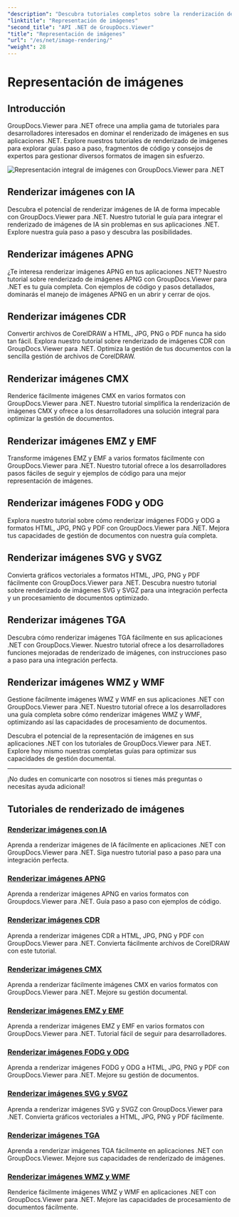 ```yaml
---
"description": "Descubra tutoriales completos sobre la renderización de diversos formatos de imagen con GroupDocs.Viewer para .NET. Desde IA hasta WMF, aprenda ejemplos de integración y programación sin problemas."
"linktitle": "Representación de imágenes"
"second_title": "API .NET de GroupDocs.Viewer"
"title": "Representación de imágenes"
"url": "/es/net/image-rendering/"
"weight": 28
---
```


# Representación de imágenes


## Introducción

GroupDocs.Viewer para .NET ofrece una amplia gama de tutoriales para desarrolladores interesados en dominar el renderizado de imágenes en sus aplicaciones .NET. Explore nuestros tutoriales de renderizado de imágenes para explorar guías paso a paso, fragmentos de código y consejos de expertos para gestionar diversos formatos de imagen sin esfuerzo.

![Representación integral de imágenes con GroupDocs.Viewer para .NET](/viewer/image-rendering/image.png)

## Renderizar imágenes con IA
Descubra el potencial de renderizar imágenes de IA de forma impecable con GroupDocs.Viewer para .NET. Nuestro tutorial le guía para integrar el renderizado de imágenes de IA sin problemas en sus aplicaciones .NET. Explore nuestra guía paso a paso y descubra las posibilidades.

## Renderizar imágenes APNG
¿Te interesa renderizar imágenes APNG en tus aplicaciones .NET? Nuestro tutorial sobre renderizado de imágenes APNG con GroupDocs.Viewer para .NET es tu guía completa. Con ejemplos de código y pasos detallados, dominarás el manejo de imágenes APNG en un abrir y cerrar de ojos.

## Renderizar imágenes CDR
Convertir archivos de CorelDRAW a HTML, JPG, PNG o PDF nunca ha sido tan fácil. Explora nuestro tutorial sobre renderizado de imágenes CDR con GroupDocs.Viewer para .NET. Optimiza la gestión de tus documentos con la sencilla gestión de archivos de CorelDRAW.

## Renderizar imágenes CMX
Renderice fácilmente imágenes CMX en varios formatos con GroupDocs.Viewer para .NET. Nuestro tutorial simplifica la renderización de imágenes CMX y ofrece a los desarrolladores una solución integral para optimizar la gestión de documentos.

## Renderizar imágenes EMZ y EMF
Transforme imágenes EMZ y EMF a varios formatos fácilmente con GroupDocs.Viewer para .NET. Nuestro tutorial ofrece a los desarrolladores pasos fáciles de seguir y ejemplos de código para una mejor representación de imágenes.

## Renderizar imágenes FODG y ODG
Explora nuestro tutorial sobre cómo renderizar imágenes FODG y ODG a formatos HTML, JPG, PNG y PDF con GroupDocs.Viewer para .NET. Mejora tus capacidades de gestión de documentos con nuestra guía completa.

## Renderizar imágenes SVG y SVGZ
Convierta gráficos vectoriales a formatos HTML, JPG, PNG y PDF fácilmente con GroupDocs.Viewer para .NET. Descubra nuestro tutorial sobre renderizado de imágenes SVG y SVGZ para una integración perfecta y un procesamiento de documentos optimizado.

## Renderizar imágenes TGA
Descubra cómo renderizar imágenes TGA fácilmente en sus aplicaciones .NET con GroupDocs.Viewer. Nuestro tutorial ofrece a los desarrolladores funciones mejoradas de renderizado de imágenes, con instrucciones paso a paso para una integración perfecta.

## Renderizar imágenes WMZ y WMF
Gestione fácilmente imágenes WMZ y WMF en sus aplicaciones .NET con GroupDocs.Viewer para .NET. Nuestro tutorial ofrece a los desarrolladores una guía completa sobre cómo renderizar imágenes WMZ y WMF, optimizando así las capacidades de procesamiento de documentos.

Descubra el potencial de la representación de imágenes en sus aplicaciones .NET con los tutoriales de GroupDocs.Viewer para .NET. Explore hoy mismo nuestras completas guías para optimizar sus capacidades de gestión documental.

---

¡No dudes en comunicarte con nosotros si tienes más preguntas o necesitas ayuda adicional!
## Tutoriales de renderizado de imágenes
### [Renderizar imágenes con IA](./render-ai-images/)
Aprenda a renderizar imágenes de IA fácilmente en aplicaciones .NET con GroupDocs.Viewer para .NET. Siga nuestro tutorial paso a paso para una integración perfecta.
### [Renderizar imágenes APNG](./render-apng-images/)
Aprenda a renderizar imágenes APNG en varios formatos con Groupdocs.Viewer para .NET. Guía paso a paso con ejemplos de código.
### [Renderizar imágenes CDR](./render-cdr-images/)
Aprenda a renderizar imágenes CDR a HTML, JPG, PNG y PDF con GroupDocs.Viewer para .NET. Convierta fácilmente archivos de CorelDRAW con este tutorial.
### [Renderizar imágenes CMX](./render-cmx-images/)
Aprenda a renderizar fácilmente imágenes CMX en varios formatos con GroupDocs.Viewer para .NET. Mejore su gestión documental.
### [Renderizar imágenes EMZ y EMF](./render-emz-emf-images/)
Aprenda a renderizar imágenes EMZ y EMF en varios formatos con GroupDocs.Viewer para .NET. Tutorial fácil de seguir para desarrolladores.
### [Renderizar imágenes FODG y ODG](./render-fodg-odg-images/)
Aprenda a renderizar imágenes FODG y ODG a HTML, JPG, PNG y PDF con GroupDocs.Viewer para .NET. Mejore su gestión de documentos.
### [Renderizar imágenes SVG y SVGZ](./render-svg-svgz-images/)
Aprenda a renderizar imágenes SVG y SVGZ con GroupDocs.Viewer para .NET. Convierta gráficos vectoriales a HTML, JPG, PNG y PDF fácilmente.
### [Renderizar imágenes TGA](./render-tga-images/)
Aprenda a renderizar imágenes TGA fácilmente en aplicaciones .NET con GroupDocs.Viewer. Mejore sus capacidades de renderizado de imágenes.
### [Renderizar imágenes WMZ y WMF](./render-wmz-wmf-images/)
Renderice fácilmente imágenes WMZ y WMF en aplicaciones .NET con GroupDocs.Viewer para .NET. Mejore las capacidades de procesamiento de documentos fácilmente.